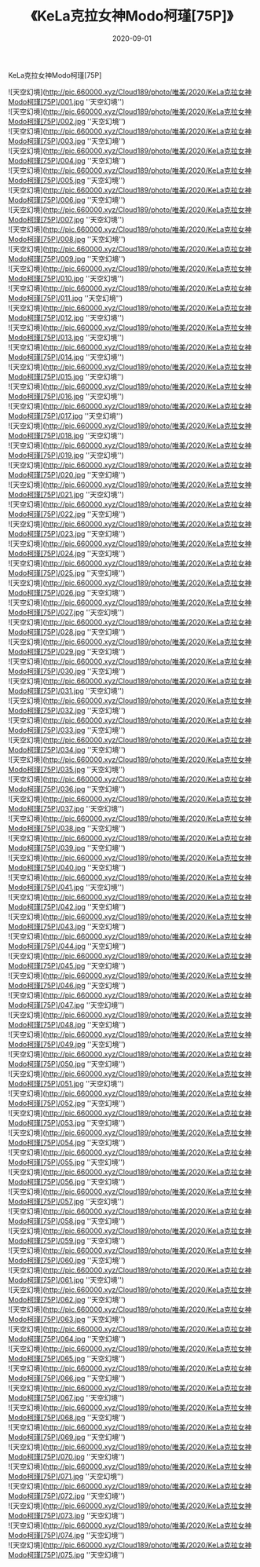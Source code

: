 ﻿---
layout: post
title:  《KeLa克拉女神Modo柯瑾[75P]》
date:   2020-09-01
img: http://pic.660000.xyz/Cloud189/photo/唯美/2020/KeLa克拉女神Modo柯瑾[75P]/000.jpg
categories: [美女, 清纯, 唯美]
---

KeLa克拉女神Modo柯瑾[75P]



![天空幻境](http://pic.660000.xyz/Cloud189/photo/唯美/2020/KeLa克拉女神Modo柯瑾[75P]/001.jpg ''天空幻境'') <br>
![天空幻境](http://pic.660000.xyz/Cloud189/photo/唯美/2020/KeLa克拉女神Modo柯瑾[75P]/002.jpg ''天空幻境'') <br>
![天空幻境](http://pic.660000.xyz/Cloud189/photo/唯美/2020/KeLa克拉女神Modo柯瑾[75P]/003.jpg ''天空幻境'') <br>
![天空幻境](http://pic.660000.xyz/Cloud189/photo/唯美/2020/KeLa克拉女神Modo柯瑾[75P]/004.jpg ''天空幻境'') <br>
![天空幻境](http://pic.660000.xyz/Cloud189/photo/唯美/2020/KeLa克拉女神Modo柯瑾[75P]/005.jpg ''天空幻境'') <br>
![天空幻境](http://pic.660000.xyz/Cloud189/photo/唯美/2020/KeLa克拉女神Modo柯瑾[75P]/006.jpg ''天空幻境'') <br>
![天空幻境](http://pic.660000.xyz/Cloud189/photo/唯美/2020/KeLa克拉女神Modo柯瑾[75P]/007.jpg ''天空幻境'') <br>
![天空幻境](http://pic.660000.xyz/Cloud189/photo/唯美/2020/KeLa克拉女神Modo柯瑾[75P]/008.jpg ''天空幻境'') <br>
![天空幻境](http://pic.660000.xyz/Cloud189/photo/唯美/2020/KeLa克拉女神Modo柯瑾[75P]/009.jpg ''天空幻境'') <br>
![天空幻境](http://pic.660000.xyz/Cloud189/photo/唯美/2020/KeLa克拉女神Modo柯瑾[75P]/010.jpg ''天空幻境'') <br>
![天空幻境](http://pic.660000.xyz/Cloud189/photo/唯美/2020/KeLa克拉女神Modo柯瑾[75P]/011.jpg ''天空幻境'') <br>
![天空幻境](http://pic.660000.xyz/Cloud189/photo/唯美/2020/KeLa克拉女神Modo柯瑾[75P]/012.jpg ''天空幻境'') <br>
![天空幻境](http://pic.660000.xyz/Cloud189/photo/唯美/2020/KeLa克拉女神Modo柯瑾[75P]/013.jpg ''天空幻境'') <br>
![天空幻境](http://pic.660000.xyz/Cloud189/photo/唯美/2020/KeLa克拉女神Modo柯瑾[75P]/014.jpg ''天空幻境'') <br>
![天空幻境](http://pic.660000.xyz/Cloud189/photo/唯美/2020/KeLa克拉女神Modo柯瑾[75P]/015.jpg ''天空幻境'') <br>
![天空幻境](http://pic.660000.xyz/Cloud189/photo/唯美/2020/KeLa克拉女神Modo柯瑾[75P]/016.jpg ''天空幻境'') <br>
![天空幻境](http://pic.660000.xyz/Cloud189/photo/唯美/2020/KeLa克拉女神Modo柯瑾[75P]/017.jpg ''天空幻境'') <br>
![天空幻境](http://pic.660000.xyz/Cloud189/photo/唯美/2020/KeLa克拉女神Modo柯瑾[75P]/018.jpg ''天空幻境'') <br>
![天空幻境](http://pic.660000.xyz/Cloud189/photo/唯美/2020/KeLa克拉女神Modo柯瑾[75P]/019.jpg ''天空幻境'') <br>
![天空幻境](http://pic.660000.xyz/Cloud189/photo/唯美/2020/KeLa克拉女神Modo柯瑾[75P]/020.jpg ''天空幻境'') <br>
![天空幻境](http://pic.660000.xyz/Cloud189/photo/唯美/2020/KeLa克拉女神Modo柯瑾[75P]/021.jpg ''天空幻境'') <br>
![天空幻境](http://pic.660000.xyz/Cloud189/photo/唯美/2020/KeLa克拉女神Modo柯瑾[75P]/022.jpg ''天空幻境'') <br>
![天空幻境](http://pic.660000.xyz/Cloud189/photo/唯美/2020/KeLa克拉女神Modo柯瑾[75P]/023.jpg ''天空幻境'') <br>
![天空幻境](http://pic.660000.xyz/Cloud189/photo/唯美/2020/KeLa克拉女神Modo柯瑾[75P]/024.jpg ''天空幻境'') <br>
![天空幻境](http://pic.660000.xyz/Cloud189/photo/唯美/2020/KeLa克拉女神Modo柯瑾[75P]/025.jpg ''天空幻境'') <br>
![天空幻境](http://pic.660000.xyz/Cloud189/photo/唯美/2020/KeLa克拉女神Modo柯瑾[75P]/026.jpg ''天空幻境'') <br>
![天空幻境](http://pic.660000.xyz/Cloud189/photo/唯美/2020/KeLa克拉女神Modo柯瑾[75P]/027.jpg ''天空幻境'') <br>
![天空幻境](http://pic.660000.xyz/Cloud189/photo/唯美/2020/KeLa克拉女神Modo柯瑾[75P]/028.jpg ''天空幻境'') <br>
![天空幻境](http://pic.660000.xyz/Cloud189/photo/唯美/2020/KeLa克拉女神Modo柯瑾[75P]/029.jpg ''天空幻境'') <br>
![天空幻境](http://pic.660000.xyz/Cloud189/photo/唯美/2020/KeLa克拉女神Modo柯瑾[75P]/030.jpg ''天空幻境'') <br>
![天空幻境](http://pic.660000.xyz/Cloud189/photo/唯美/2020/KeLa克拉女神Modo柯瑾[75P]/031.jpg ''天空幻境'') <br>
![天空幻境](http://pic.660000.xyz/Cloud189/photo/唯美/2020/KeLa克拉女神Modo柯瑾[75P]/032.jpg ''天空幻境'') <br>
![天空幻境](http://pic.660000.xyz/Cloud189/photo/唯美/2020/KeLa克拉女神Modo柯瑾[75P]/033.jpg ''天空幻境'') <br>
![天空幻境](http://pic.660000.xyz/Cloud189/photo/唯美/2020/KeLa克拉女神Modo柯瑾[75P]/034.jpg ''天空幻境'') <br>
![天空幻境](http://pic.660000.xyz/Cloud189/photo/唯美/2020/KeLa克拉女神Modo柯瑾[75P]/035.jpg ''天空幻境'') <br>
![天空幻境](http://pic.660000.xyz/Cloud189/photo/唯美/2020/KeLa克拉女神Modo柯瑾[75P]/036.jpg ''天空幻境'') <br>
![天空幻境](http://pic.660000.xyz/Cloud189/photo/唯美/2020/KeLa克拉女神Modo柯瑾[75P]/037.jpg ''天空幻境'') <br>
![天空幻境](http://pic.660000.xyz/Cloud189/photo/唯美/2020/KeLa克拉女神Modo柯瑾[75P]/038.jpg ''天空幻境'') <br>
![天空幻境](http://pic.660000.xyz/Cloud189/photo/唯美/2020/KeLa克拉女神Modo柯瑾[75P]/039.jpg ''天空幻境'') <br>
![天空幻境](http://pic.660000.xyz/Cloud189/photo/唯美/2020/KeLa克拉女神Modo柯瑾[75P]/040.jpg ''天空幻境'') <br>
![天空幻境](http://pic.660000.xyz/Cloud189/photo/唯美/2020/KeLa克拉女神Modo柯瑾[75P]/041.jpg ''天空幻境'') <br>
![天空幻境](http://pic.660000.xyz/Cloud189/photo/唯美/2020/KeLa克拉女神Modo柯瑾[75P]/042.jpg ''天空幻境'') <br>
![天空幻境](http://pic.660000.xyz/Cloud189/photo/唯美/2020/KeLa克拉女神Modo柯瑾[75P]/043.jpg ''天空幻境'') <br>
![天空幻境](http://pic.660000.xyz/Cloud189/photo/唯美/2020/KeLa克拉女神Modo柯瑾[75P]/044.jpg ''天空幻境'') <br>
![天空幻境](http://pic.660000.xyz/Cloud189/photo/唯美/2020/KeLa克拉女神Modo柯瑾[75P]/045.jpg ''天空幻境'') <br>
![天空幻境](http://pic.660000.xyz/Cloud189/photo/唯美/2020/KeLa克拉女神Modo柯瑾[75P]/046.jpg ''天空幻境'') <br>
![天空幻境](http://pic.660000.xyz/Cloud189/photo/唯美/2020/KeLa克拉女神Modo柯瑾[75P]/047.jpg ''天空幻境'') <br>
![天空幻境](http://pic.660000.xyz/Cloud189/photo/唯美/2020/KeLa克拉女神Modo柯瑾[75P]/048.jpg ''天空幻境'') <br>
![天空幻境](http://pic.660000.xyz/Cloud189/photo/唯美/2020/KeLa克拉女神Modo柯瑾[75P]/049.jpg ''天空幻境'') <br>
![天空幻境](http://pic.660000.xyz/Cloud189/photo/唯美/2020/KeLa克拉女神Modo柯瑾[75P]/050.jpg ''天空幻境'') <br>
![天空幻境](http://pic.660000.xyz/Cloud189/photo/唯美/2020/KeLa克拉女神Modo柯瑾[75P]/051.jpg ''天空幻境'') <br>
![天空幻境](http://pic.660000.xyz/Cloud189/photo/唯美/2020/KeLa克拉女神Modo柯瑾[75P]/052.jpg ''天空幻境'') <br>
![天空幻境](http://pic.660000.xyz/Cloud189/photo/唯美/2020/KeLa克拉女神Modo柯瑾[75P]/053.jpg ''天空幻境'') <br>
![天空幻境](http://pic.660000.xyz/Cloud189/photo/唯美/2020/KeLa克拉女神Modo柯瑾[75P]/054.jpg ''天空幻境'') <br>
![天空幻境](http://pic.660000.xyz/Cloud189/photo/唯美/2020/KeLa克拉女神Modo柯瑾[75P]/055.jpg ''天空幻境'') <br>
![天空幻境](http://pic.660000.xyz/Cloud189/photo/唯美/2020/KeLa克拉女神Modo柯瑾[75P]/056.jpg ''天空幻境'') <br>
![天空幻境](http://pic.660000.xyz/Cloud189/photo/唯美/2020/KeLa克拉女神Modo柯瑾[75P]/057.jpg ''天空幻境'') <br>
![天空幻境](http://pic.660000.xyz/Cloud189/photo/唯美/2020/KeLa克拉女神Modo柯瑾[75P]/058.jpg ''天空幻境'') <br>
![天空幻境](http://pic.660000.xyz/Cloud189/photo/唯美/2020/KeLa克拉女神Modo柯瑾[75P]/059.jpg ''天空幻境'') <br>
![天空幻境](http://pic.660000.xyz/Cloud189/photo/唯美/2020/KeLa克拉女神Modo柯瑾[75P]/060.jpg ''天空幻境'') <br>
![天空幻境](http://pic.660000.xyz/Cloud189/photo/唯美/2020/KeLa克拉女神Modo柯瑾[75P]/061.jpg ''天空幻境'') <br>
![天空幻境](http://pic.660000.xyz/Cloud189/photo/唯美/2020/KeLa克拉女神Modo柯瑾[75P]/062.jpg ''天空幻境'') <br>
![天空幻境](http://pic.660000.xyz/Cloud189/photo/唯美/2020/KeLa克拉女神Modo柯瑾[75P]/063.jpg ''天空幻境'') <br>
![天空幻境](http://pic.660000.xyz/Cloud189/photo/唯美/2020/KeLa克拉女神Modo柯瑾[75P]/064.jpg ''天空幻境'') <br>
![天空幻境](http://pic.660000.xyz/Cloud189/photo/唯美/2020/KeLa克拉女神Modo柯瑾[75P]/065.jpg ''天空幻境'') <br>
![天空幻境](http://pic.660000.xyz/Cloud189/photo/唯美/2020/KeLa克拉女神Modo柯瑾[75P]/066.jpg ''天空幻境'') <br>
![天空幻境](http://pic.660000.xyz/Cloud189/photo/唯美/2020/KeLa克拉女神Modo柯瑾[75P]/067.jpg ''天空幻境'') <br>
![天空幻境](http://pic.660000.xyz/Cloud189/photo/唯美/2020/KeLa克拉女神Modo柯瑾[75P]/068.jpg ''天空幻境'') <br>
![天空幻境](http://pic.660000.xyz/Cloud189/photo/唯美/2020/KeLa克拉女神Modo柯瑾[75P]/069.jpg ''天空幻境'') <br>
![天空幻境](http://pic.660000.xyz/Cloud189/photo/唯美/2020/KeLa克拉女神Modo柯瑾[75P]/070.jpg ''天空幻境'') <br>
![天空幻境](http://pic.660000.xyz/Cloud189/photo/唯美/2020/KeLa克拉女神Modo柯瑾[75P]/071.jpg ''天空幻境'') <br>
![天空幻境](http://pic.660000.xyz/Cloud189/photo/唯美/2020/KeLa克拉女神Modo柯瑾[75P]/072.jpg ''天空幻境'') <br>
![天空幻境](http://pic.660000.xyz/Cloud189/photo/唯美/2020/KeLa克拉女神Modo柯瑾[75P]/073.jpg ''天空幻境'') <br>
![天空幻境](http://pic.660000.xyz/Cloud189/photo/唯美/2020/KeLa克拉女神Modo柯瑾[75P]/074.jpg ''天空幻境'') <br>
![天空幻境](http://pic.660000.xyz/Cloud189/photo/唯美/2020/KeLa克拉女神Modo柯瑾[75P]/075.jpg ''天空幻境'') <br>